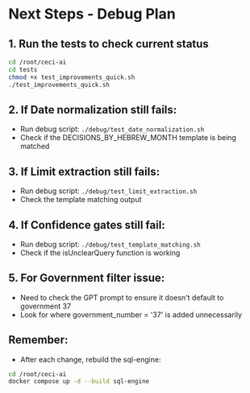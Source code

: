# Next Steps - Debug Plan

## 1. Run the tests to check current status
```bash
cd /root/ceci-ai
cd tests
chmod +x test_improvements_quick.sh
./test_improvements_quick.sh
```

## 2. If Date normalization still fails:
- Run debug script: `./debug/test_date_normalization.sh`
- Check if the DECISIONS_BY_HEBREW_MONTH template is being matched

## 3. If Limit extraction still fails:
- Run debug script: `./debug/test_limit_extraction.sh`
- Check the template matching output

## 4. If Confidence gates still fail:
- Run debug script: `./debug/test_template_matching.sh`
- Check if the isUnclearQuery function is working

## 5. For Government filter issue:
- Need to check the GPT prompt to ensure it doesn't default to government 37
- Look for where government_number = '37' is added unnecessarily

## Remember:
- After each change, rebuild the sql-engine:
```bash
cd /root/ceci-ai
docker compose up -d --build sql-engine
```
